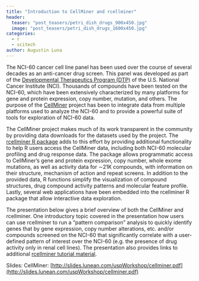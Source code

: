 ```yaml
---
title: "Introduction to CellMiner and rcellminer"
header:
  teaser: "post_teasers/petri_dish_drugs_900x450.jpg"
  image: "post_teasers/petri_dish_drugs_1600x450.jpg"
categories:
  - r
  - scitech
author: Augustin Luna  
---
```


The NCI-60 cancer cell line panel has been used over the course of several decades as an anti-cancer drug screen. This panel was developed as part of the [Developmental Therapeutics Program (DTP)](http://dtp.nci.nih.gov/) of the U.S. National Cancer Institute (NCI). Thousands of compounds have been tested on the NCI-60, which have been extensively characterized by many platforms for gene and protein expression, copy number, mutation, and others. The purpose of the [CellMiner](http://discover.nci.nih.gov/cellminer) project has been to integrate data from multiple platforms used to analyze the NCI-60 and to provide a powerful suite of tools for exploration of NCI-60 data.

The CellMiner project makes much of its work transparent in the community by providing data downloads for the datasets used by the project. The [rcellminer R package](https://www.bioconductor.org/packages/release/bioc/html/rcellminer.html) adds to this effort by providing additional functionality to help R users access the CellMiner data, including both NCI-60 molecular profiling and drug response data. The package allows programmatic access to CellMiner’s gene and protein expression, copy number, whole exome mutations, as well as activity data for ∼21K compounds, with information on their structure, mechanism of action and repeat screens. In addition to the provided data, R functions simplify the visualization of compound structures, drug compound activity patterns and molecular feature profile. Lastly, several web applications have been embedded into the rcellminer R package that allow interactive data exploration.

The presentation below gives a brief overview of both the CellMiner and rcellminer. One introductory topic covered in the presentation how users can use rcellminer to run a “pattern comparison” analysis to quickly identify genes that by gene expression, copy number alterations, etc. and/or compounds screened on the NCI-60 that significantly correlate with a user-defined pattern of interest over the NCI-60 (e.g. the presence of drug activity only in renal cell lines). The presentation also provides links to additional [rcellminer tutorial material](https://www.bioconductor.org/packages/release/bioc/vignettes/rcellminer/inst/doc/rcellminerUsage.html).

Slides: CellMiner: [http://slides.lunean.com/uspWorkshop/cellminer.pdf](http://slides.lunean.com/uspWorkshop/cellminer.pdf)
